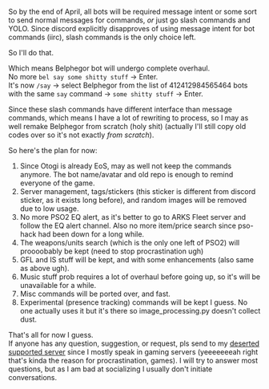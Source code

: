So by the end of April, all bots will be required message intent or some sort to send normal messages for commands, *or* just go slash commands and YOLO. Since discord explicitly disapproves of using message intent for bot commands (iirc), slash commands is the only choice left.

So I'll do that.

Which means Belphegor bot will undergo complete overhaul.  
No more `bel say some shitty stuff` -> Enter.  
It's now `/say` -> select Belphegor from the list of 412412984565464 bots with the same `say` command -> `some shitty stuff` -> Enter.

Since these slash commands have different interface than message commands, which means I have a lot of rewriting to process, so I may as well remake Belphegor from scratch (holy shit) (actually I'll still copy old codes over so it's not exactly *from scratch*).

So here's the plan for now:
1. Since Otogi is already EoS, may as well not keep the commands anymore. The bot name/avatar and old repo is enough to remind everyone of the game.
2. Server management, tags/stickers (this sticker is different from discord sticker, as it exists long before), and random images will be removed due to low usage.
3. No more PSO2 EQ alert, as it's better to go to ARKS Fleet server and follow the EQ alert channel. Also no more item/price search since pso-hack had been down for a long while.
4. The weapons/units search (which is the only one left of PSO2) will proooobably be kept (need to stop procrastination ugh)
5. GFL and IS stuff will be kept, and with some enhancements (also same as above ugh).
6. Music stuff prob requires a lot of overhaul before going up, so it's will be unavailable for a while.
7. Misc commands will be ported over, and fast.
8. Experimental (presence tracking) commands will be kept I guess. No one actually uses it but it's there so image_processing.py doesn't collect dust.

That's all for now I guess.  
If anyone has any question, suggestion, or request, pls send to my [deserted supported server](https://discord.gg/qnavjMy) since I mostly speak in gaming servers (yeeeeeeeah right that's kinda the reason for procrastination, games). I will try to answer most questions, but as I am bad at socializing I usually don't initiate conversations.